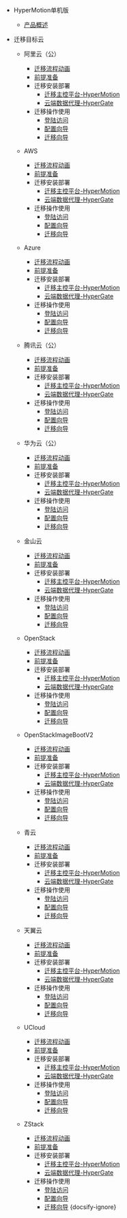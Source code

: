 * HyperMotion单机版
  * [产品概述](standalone/standalone.md)

* 迁移目标云

  * 阿里云（公）
    * [迁移流程动画](standalone/aliyun/migrpro.md)
    * [前提准备](standalone/aliyun/premise.md)
    * 迁移安装部署
	  * [迁移主控平台-HyperMotion](standalone/vmdeploy.md)
	  * [云端数据代理-HyperGate](standalone/aliyun/alideploy.md)
    * 迁移操作使用
	  * [登陆访问](standalone/login.md)
	  * [配置向导](standalone/aliyun/alioper.md)
	  * [迁移向导](standalone/migrawiz.md)
	  
  * AWS
    * [迁移流程动画](standalone/AWS/migrpro.md)
    * [前提准备](standalone/AWS/premise.md)
    * 迁移安装部署
	  * [迁移主控平台-HyperMotion](standalone/aws/vmdeploy.md)
	  * [云端数据代理-HyperGate](standalone/aws/awsdeploy.md)
    * 迁移操作使用
	  * [登陆访问](standalone/login.md)
	  * [配置向导](standalone/aws/awsoper.md)
	  * [迁移向导](standalone/migrawiz.md)
	  
  * Azure
    * [迁移流程动画](standalone/Azure/migrpro.md)
    * [前提准备](standalone/Azure/premise.md)
    * 迁移安装部署
	  * [迁移主控平台-HyperMotion](standalone/Azure/vmdeploy.md)
	  * [云端数据代理-HyperGate](standalone/Azure/Azuredeploy.md)
    * 迁移操作使用
	  * [登陆访问](standalone/login.md)
	  * [配置向导](standalone/Azure/Azureoper.md)
	  * [迁移向导](standalone/migrawiz.md)
	  
  * 腾讯云（公）
    * [迁移流程动画](standalone/Tencent/migrpro.md)
    * [前提准备](standalone/Tencent/premise.md)
    * 迁移安装部署
	  * [迁移主控平台-HyperMotion](standalone/Tencent/vmdeploy.md)
	  * [云端数据代理-HyperGate](standalone/Tencent/Tencentdeploy.md)
    * 迁移操作使用
	  * [登陆访问](standalone/login.md)
	  * [配置向导](standalone/aliyun/alioper.md)
	  * [迁移向导](standalone/migrawiz.md)
	  
  * 华为云（公）
    * [迁移流程动画](standalone/TechWave/migrpro.md)
    * [前提准备](standalone/TechWave/premise.md)
    * 迁移安装部署
	  * [迁移主控平台-HyperMotion](standalone/TechWave/vmdeploy.md)
	  * [云端数据代理-HyperGate](standalone/TechWave/alideploy.md)
    * 迁移操作使用
	  * [登陆访问](standalone/login.md)
	  * [配置向导](standalone/TechWave/alioper.md)
	  * [迁移向导](standalone/migrawiz.md)
	  
  * 金山云
    * [迁移流程动画](standalone/aliyun/migrpro.md)
    * [前提准备](standalone/aliyun/premise.md)
    * 迁移安装部署
	  * [迁移主控平台-HyperMotion](standalone/vmdeploy.md)
	  * [云端数据代理-HyperGate](standalone/aliyun/alideploy.md)
    * 迁移操作使用
	  * [登陆访问](standalone/login.md)
	  * [配置向导](standalone/aliyun/alioper.md)
	  * [迁移向导](standalone/migrawiz.md)
	  
  * OpenStack
    * [迁移流程动画](standalone/aliyun/migrpro.md)
    * [前提准备](standalone/aliyun/premise.md)
    * 迁移安装部署
	  * [迁移主控平台-HyperMotion](standalone/vmdeploy.md)
	  * [云端数据代理-HyperGate](standalone/aliyun/alideploy.md)
    * 迁移操作使用
	  * [登陆访问](standalone/login.md)
	  * [配置向导](standalone/aliyun/alioper.md)
	  * [迁移向导](standalone/migrawiz.md) 
	  
  * OpenStackImageBootV2
    * [迁移流程动画](standalone/aliyun/migrpro.md)
    * [前提准备](standalone/aliyun/premise.md)
    * 迁移安装部署
	  * [迁移主控平台-HyperMotion](standalone/vmdeploy.md)
	  * [云端数据代理-HyperGate](standalone/aliyun/alideploy.md)
    * 迁移操作使用
	  * [登陆访问](standalone/login.md)
	  * [配置向导](standalone/aliyun/alioper.md)
	  * [迁移向导](standalone/migrawiz.md) 
	  
  * 青云
    * [迁移流程动画](standalone/aliyun/migrpro.md)
    * [前提准备](standalone/aliyun/premise.md)
    * 迁移安装部署
	  * [迁移主控平台-HyperMotion](standalone/vmdeploy.md)
	  * [云端数据代理-HyperGate](standalone/aliyun/alideploy.md)
    * 迁移操作使用
	  * [登陆访问](standalone/login.md)
	  * [配置向导](standalone/aliyun/alioper.md)
	  * [迁移向导](standalone/migrawiz.md) 
	  
  * 天翼云
    * [迁移流程动画](standalone/aliyun/migrpro.md)
    * [前提准备](standalone/aliyun/premise.md)
    * 迁移安装部署
	  * [迁移主控平台-HyperMotion](standalone/vmdeploy.md)
	  * [云端数据代理-HyperGate](standalone/aliyun/alideploy.md)
    * 迁移操作使用
	  * [登陆访问](standalone/login.md)
	  * [配置向导](standalone/aliyun/alioper.md)
	  * [迁移向导](standalone/migrawiz.md) 
	  
  * UCloud
    * [迁移流程动画](standalone/aliyun/migrpro.md)
    * [前提准备](standalone/aliyun/premise.md)
    * 迁移安装部署
	  * [迁移主控平台-HyperMotion](standalone/vmdeploy.md)
	  * [云端数据代理-HyperGate](standalone/aliyun/alideploy.md)
    * 迁移操作使用
	  * [登陆访问](standalone/login.md)
	  * [配置向导](standalone/aliyun/alioper.md)
	  * [迁移向导](standalone/migrawiz.md) 
	  
  * ZStack
    * [迁移流程动画](standalone/aliyun/migrpro.md)
    * [前提准备](standalone/aliyun/premise.md)
    * 迁移安装部署
	  * [迁移主控平台-HyperMotion](standalone/vmdeploy.md)
	  * [云端数据代理-HyperGate](standalone/aliyun/alideploy.md)
    * 迁移操作使用
	  * [登陆访问](standalone/login.md)
	  * [配置向导](standalone/aliyun/alioper.md)
	  * [迁移向导](standalone/migrawiz.md) 
	{docsify-ignore}
